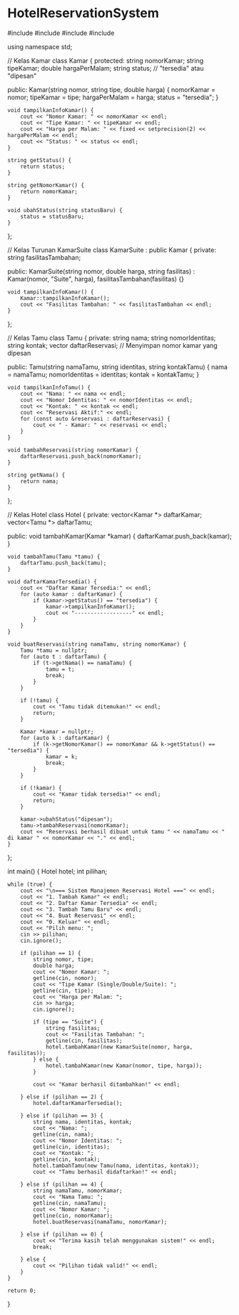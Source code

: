 # HotelReservationSystem
#include <iostream>
#include <vector>
#include <string>
#include <iomanip>

using namespace std;

// Kelas Kamar
class Kamar {
protected:
    string nomorKamar;
    string tipeKamar;
    double hargaPerMalam;
    string status; // "tersedia" atau "dipesan"

public:
    Kamar(string nomor, string tipe, double harga) {
        nomorKamar = nomor;
        tipeKamar = tipe;
        hargaPerMalam = harga;
        status = "tersedia";
    }

    void tampilkanInfoKamar() {
        cout << "Nomor Kamar: " << nomorKamar << endl;
        cout << "Tipe Kamar: " << tipeKamar << endl;
        cout << "Harga per Malam: " << fixed << setprecision(2) << hargaPerMalam << endl;
        cout << "Status: " << status << endl;
    }

    string getStatus() {
        return status;
    }

    string getNomorKamar() {
        return nomorKamar;
    }

    void ubahStatus(string statusBaru) {
        status = statusBaru;
    }
};

// Kelas Turunan KamarSuite
class KamarSuite : public Kamar {
private:
    string fasilitasTambahan;

public:
    KamarSuite(string nomor, double harga, string fasilitas)
        : Kamar(nomor, "Suite", harga), fasilitasTambahan(fasilitas) {}

    void tampilkanInfoKamar() {
        Kamar::tampilkanInfoKamar();
        cout << "Fasilitas Tambahan: " << fasilitasTambahan << endl;
    }
};

// Kelas Tamu
class Tamu {
private:
    string nama;
    string nomorIdentitas;
    string kontak;
    vector<string> daftarReservasi; // Menyimpan nomor kamar yang dipesan

public:
    Tamu(string namaTamu, string identitas, string kontakTamu) {
        nama = namaTamu;
        nomorIdentitas = identitas;
        kontak = kontakTamu;
    }

    void tampilkanInfoTamu() {
        cout << "Nama: " << nama << endl;
        cout << "Nomor Identitas: " << nomorIdentitas << endl;
        cout << "Kontak: " << kontak << endl;
        cout << "Reservasi Aktif:" << endl;
        for (const auto &reservasi : daftarReservasi) {
            cout << " - Kamar: " << reservasi << endl;
        }
    }

    void tambahReservasi(string nomorKamar) {
        daftarReservasi.push_back(nomorKamar);
    }

    string getNama() {
        return nama;
    }
};

// Kelas Hotel
class Hotel {
private:
    vector<Kamar *> daftarKamar;
    vector<Tamu *> daftarTamu;

public:
    void tambahKamar(Kamar *kamar) {
        daftarKamar.push_back(kamar);
    }

    void tambahTamu(Tamu *tamu) {
        daftarTamu.push_back(tamu);
    }

    void daftarKamarTersedia() {
        cout << "Daftar Kamar Tersedia:" << endl;
        for (auto kamar : daftarKamar) {
            if (kamar->getStatus() == "tersedia") {
                kamar->tampilkanInfoKamar();
                cout << "------------------" << endl;
            }
        }
    }

    void buatReservasi(string namaTamu, string nomorKamar) {
        Tamu *tamu = nullptr;
        for (auto t : daftarTamu) {
            if (t->getNama() == namaTamu) {
                tamu = t;
                break;
            }
        }

        if (!tamu) {
            cout << "Tamu tidak ditemukan!" << endl;
            return;
        }

        Kamar *kamar = nullptr;
        for (auto k : daftarKamar) {
            if (k->getNomorKamar() == nomorKamar && k->getStatus() == "tersedia") {
                kamar = k;
                break;
            }
        }

        if (!kamar) {
            cout << "Kamar tidak tersedia!" << endl;
            return;
        }

        kamar->ubahStatus("dipesan");
        tamu->tambahReservasi(nomorKamar);
        cout << "Reservasi berhasil dibuat untuk tamu " << namaTamu << " di kamar " << nomorKamar << "." << endl;
    }
};

int main() {
    Hotel hotel;
    int pilihan;

    while (true) {
        cout << "\n=== Sistem Manajemen Reservasi Hotel ===" << endl;
        cout << "1. Tambah Kamar" << endl;
        cout << "2. Daftar Kamar Tersedia" << endl;
        cout << "3. Tambah Tamu Baru" << endl;
        cout << "4. Buat Reservasi" << endl;
        cout << "0. Keluar" << endl;
        cout << "Pilih menu: ";
        cin >> pilihan;
        cin.ignore();

        if (pilihan == 1) {
            string nomor, tipe;
            double harga;
            cout << "Nomor Kamar: ";
            getline(cin, nomor);
            cout << "Tipe Kamar (Single/Double/Suite): ";
            getline(cin, tipe);
            cout << "Harga per Malam: ";
            cin >> harga;
            cin.ignore();

            if (tipe == "Suite") {
                string fasilitas;
                cout << "Fasilitas Tambahan: ";
                getline(cin, fasilitas);
                hotel.tambahKamar(new KamarSuite(nomor, harga, fasilitas));
            } else {
                hotel.tambahKamar(new Kamar(nomor, tipe, harga));
            }

            cout << "Kamar berhasil ditambahkan!" << endl;

        } else if (pilihan == 2) {
            hotel.daftarKamarTersedia();

        } else if (pilihan == 3) {
            string nama, identitas, kontak;
            cout << "Nama: ";
            getline(cin, nama);
            cout << "Nomor Identitas: ";
            getline(cin, identitas);
            cout << "Kontak: ";
            getline(cin, kontak);
            hotel.tambahTamu(new Tamu(nama, identitas, kontak));
            cout << "Tamu berhasil didaftarkan!" << endl;

        } else if (pilihan == 4) {
            string namaTamu, nomorKamar;
            cout << "Nama Tamu: ";
            getline(cin, namaTamu);
            cout << "Nomor Kamar: ";
            getline(cin, nomorKamar);
            hotel.buatReservasi(namaTamu, nomorKamar);

        } else if (pilihan == 0) {
            cout << "Terima kasih telah menggunakan sistem!" << endl;
            break;

        } else {
            cout << "Pilihan tidak valid!" << endl;
        }
    }

    return 0;
}


